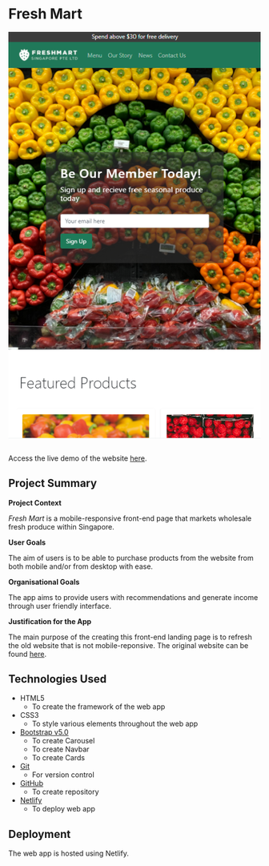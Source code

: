 # Fresh Mart  
<img src='images/freshmart.png' style='display:block'><br>

Access the live demo of the website [here](https://amazing-hamilton-02646f.netlify.app/).

## Project Summary

**Project Context**

 _Fresh Mart_ is a mobile-responsive front-end page that markets wholesale fresh produce within Singapore.

**User Goals**

The aim of users is to be able to purchase products from the website from both mobile and/or from desktop with ease.

**Organisational Goals**

The app aims to provide users with recommendations and generate income through user friendly interface.

**Justification for the App**

The main purpose of the creating this front-end landing page is to refresh the old website that is not mobile-reponsive. The original website can be found [here](http://www.fmart.com.sg/).


## Technologies Used

* HTML5
    * To create the framework of the web app
* CSS3
    * To style various elements throughout the web app
* [Bootstrap v5.0](https://getbootstrap.com/docs/5.0/getting-started/introduction/)
    * To create Carousel
    * To create Navbar
    * To create Cards
* [Git](https://git-scm.com/)
    * For version control
* [GitHub](http://github.com)
    * To create repository
* [Netlify](https://www.netlify.com/)
    * To deploy web app

## Deployment

The web app is hosted using Netlify.

    

